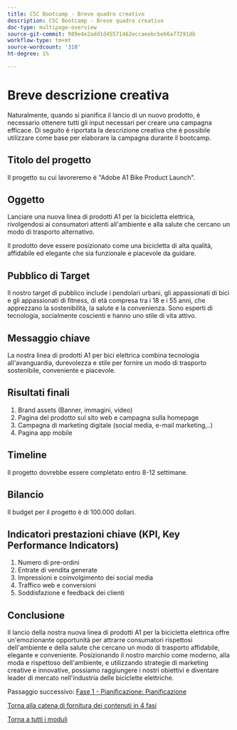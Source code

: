 ```yaml
---
title: CSC Bootcamp - Breve quadro creativo
description: CSC Bootcamp - Breve quadro creativo
doc-type: multipage-overview
source-git-commit: 989e4e2add1d45571462eccaeebcbe66a77291db
workflow-type: tm+mt
source-wordcount: '318'
ht-degree: 1%

---
```


# Breve descrizione creativa

Naturalmente, quando si pianifica il lancio di un nuovo prodotto, è necessario ottenere tutti gli input necessari per creare una campagna efficace. Di seguito è riportata la descrizione creativa che è possibile utilizzare come base per elaborare la campagna durante il bootcamp.

## Titolo del progetto

Il progetto su cui lavoreremo è &quot;Adobe A1 Bike Product Launch&quot;.

## Oggetto

Lanciare una nuova linea di prodotti A1 per la bicicletta elettrica, rivolgendosi ai consumatori attenti all&#39;ambiente e alla salute che cercano un modo di trasporto alternativo.

Il prodotto deve essere posizionato come una bicicletta di alta qualità, affidabile ed elegante che sia funzionale e piacevole da guidare.

## Pubblico di Target

Il nostro target di pubblico include i pendolari urbani, gli appassionati di bici e gli appassionati di fitness, di età compresa tra i 18 e i 55 anni, che apprezzano la sostenibilità, la salute e la convenienza. Sono esperti di tecnologia, socialmente coscienti e hanno uno stile di vita attivo.

## Messaggio chiave

La nostra linea di prodotti A1 per bici elettrica combina tecnologia all&#39;avanguardia, durevolezza e stile per fornire un modo di trasporto sostenibile, conveniente e piacevole.

## Risultati finali

1. Brand assets (Banner, immagini, video)
1. Pagina del prodotto sul sito web e campagna sulla homepage
1. Campagna di marketing digitale (social media, e-mail marketing,..)
1. Pagina app mobile

## Timeline 

Il progetto dovrebbe essere completato entro 8-12 settimane.

## Bilancio

Il budget per il progetto è di 100.000 dollari.

## Indicatori prestazioni chiave (KPI, Key Performance Indicators)

1. Numero di pre-ordini
1. Entrate di vendita generate
1. Impressioni e coinvolgimento dei social media
1. Traffico web e conversioni
1. Soddisfazione e feedback dei clienti

## Conclusione

Il lancio della nostra nuova linea di prodotti A1 per la bicicletta elettrica offre un&#39;emozionante opportunità per attrarre consumatori rispettosi dell&#39;ambiente e della salute che cercano un modo di trasporto affidabile, elegante e conveniente. Posizionando il nostro marchio come moderno, alla moda e rispettoso dell&#39;ambiente, e utilizzando strategie di marketing creative e innovative, possiamo raggiungere i nostri obiettivi e diventare leader di mercato nell&#39;industria delle biciclette elettriche.


Passaggio successivo: [Fase 1 - Pianificazione: Pianificazione](./phases/planning/planning.md)

[Torna alla catena di fornitura dei contenuti in 4 fasi](./csc-in-4-phases.md)

[Torna a tutti i moduli](./overview.md)
